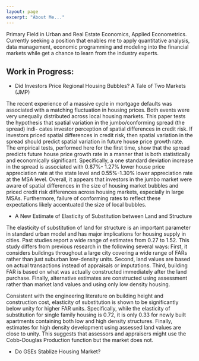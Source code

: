 ```yaml
---
layout: page
excerpt: "About Me..."
---
```


Primary Field in Urban and Real Estate Economics, Applied Econometrics. Currently seeking a position that enables me to apply quantitative analysis, data management, economic programming and modeling into the financial markets while get a chance to learn from the industry experts.

## Work in Progress:

- Did Investors Price Regional Housing Bubbles? A Tale of Two Markets (JMP)


The recent experience of a massive cycle in mortgage defaults was associated with a matching fluctuation in housing prices. Both events were very unequally distributed across local housing markets. This paper tests the hypothesis that spatial variation in the jumbo/conforming spread (the spread) indi- cates investor perception of spatial differences in credit risk. If investors priced spatial differences in credit risk, then spatial variation in the spread should predict spatial variation in future house price growth rate. The empirical tests, performed here for the first time, show that the spread predicts future house price growth rate in a manner that is both statistically and economically significant. Specifically, a one standard deviation increase in the spread is associated with 0.87%- 1.27% lower house price appreciation rate at the state level and 0.55%-1.30% lower appreciation rate at the MSA level. Overall, it appears that investors in the jumbo market were aware of spatial differences in the size of housing market bubbles and priced credit risk differences across housing markets, especially in large MSAs. Furthermore, failure of conforming rates to reflect these expectations likely accentuated the size of local bubbles.


- A New Estimate of Elasticity of Substitution between Land and Structure

The elasticity of substitution of land for structure is an important parameter in standard urban model and has major implications for housing supply in cities. Past studies report a wide range of estimates from 0.27 to 1.52. This study differs from previous research in the following several ways: First, it considers buildings throughout a large city covering a wide range of FARs rather than just suburban low-density units. Second, land values are based on actual transactions instead of appraisals or imputations. Third, building FAR is based on what was actually constructed immediately after the land purchase. Finally, alternative estimates are constructed using assessment rather than market land values and using only low density housing.

Consistent with the engineering literature on building height and construction cost, elasticity of substitution is shown to be significantly below unity for higher FAR units. Specifically, while the elasticity of substitution for single family housing is 0.72, it is only 0.33 for newly built apartments containing both low and high density structures. Finally, estimates for high density development using assessed land values are close to unity. This suggests that assessors and appraisers might use the Cobb-Douglas Production function but the market does not.



- Do GSEs Stablize Housing Market?

